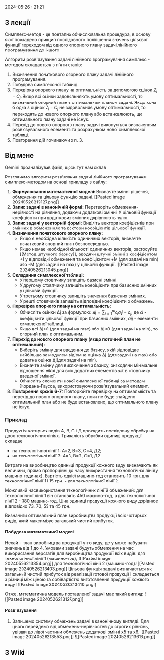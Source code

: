2024-05-26 : 21:21

## З лекції 
Симплекс-метод - це поетапна обчислювальна процедура, в основу якої
покладено принцип послідовного поліпшення значень цільової функції
переходом від одного опорного плану задачі лінійного програмування до
іншого

Алгоритм розв'язування задачі лінійного програмування симплекс -
методом складається з п'яти етапів:
1. Визначення початкового опорного плану задачі лінійного
програмування.
2. Побудова симплексної таблиці.
3. Перевірка опорного плану на оптимальність за допомогою
оцінок $Z_i - C_j$.
Якщо всі оцінки задовольняють умову оптимальності, то визначений
опорний план є оптимальним планом задачі. Якщо хоча б одна з
оцінок  $Z_i - C_j$ не задовольняє умову оптимальності, то переходять до нового
опорного плану або встановлюють, що оптимального плану задачі не існує.
4. Перехід до нового опорного плану задачі виконується визначенням
розв'язувального елемента та розрахунком нової симплексної таблиці.
5. Повторення дій починаючи з п. 3.

## Від мене
Gemini проаналізував файл, щось тут нам склав

Розглянемо алгоритм розв'язання задачі лінійного програмування симплекс-методом на основі прикладу з файлу:

1. **Формулювання математичної моделі:** Визначте змінні рішення, обмеження та цільову функцію задачі.![[Pasted image 20240526213127.png]]
2. **Запис задачі в канонічній формі:** Перетворіть обмеження-нерівності на рівняння, додаючи додаткові змінні. У цільовій функції коефіцієнти при додаткових змінних дорівнюють нулю.
3. **Запис задачі у векторній формі:** Виділіть вектори коефіцієнтів при змінних в обмеженнях та вектори коефіцієнтів цільової функції.
4. **Визначення початкового опорного плану:**
    - Якщо є необхідна кількість одиничних векторів, визначте початковий опорний план безпосередньо.
    - Якщо немає необхідної кількості одиничних векторів, застосуйте [[Метод штучного базису]], вводячи штучні змінні з коефіцієнтом +1 у відповідні обмеження та коефіцієнтом +M (для задачі на min) або -M (для задачі на max) у цільовій функції.
    ![[Pasted image 20240526213045.png]]
1. **Складання симплексної таблиці:**
    - У першому стовпчику запишіть базисні змінні.
    - У другому стовпчику запишіть коефіцієнти при базисних змінних у цільовій функції.
    - У третьому стовпчику запишіть значення базисних змінних.
    - У решті стовпчиків запишіть відповідні коефіцієнти з обмежень.
2. **Перевірка опорного плану на оптимальність:**
    - Обчисліть оцінки Δj​ за формулою: $Δj​=∑​_{i=1}^{m}c_i​a_ij​−c_j​$, де $ci$​ - коефіцієнти цільової функції при базисних змінних, $aij$​ - елементи симплексної таблиці.
    - Якщо всі Δj​≥0 (для задачі на max) або Δj​≤0 (для задачі на min), то опорний план є оптимальним.
3. **Перехід до нового опорного плану (якщо поточний план не оптимальний):**
    - Виберіть змінну для введення до базису, якій відповідає найбільша за модулем від'ємна оцінка Δj​ (для задачі на max) або додатна оцінка Δj​ (для задачі на min).
    - Визначте змінну для виключення з базису, знаходячи мінімальне відношення $aik$​bi​​ для всіх додатних елементів $aik​$ в стовпчику введеної змінної.
    - Обчисліть елементи нової симплексної таблиці за методом Жордана-Гаусса, використовуючи розв'язувальний елемент.
4. **Повторення кроків 6-7:** Повторюйте перевірку на оптимальність та перехід до нового опорного плану, поки не буде знайдено оптимальний план або не буде встановлено, що оптимального плану не існує.

### Приклад
Продукція чотирьох видів А, В, С і Д проходить послідовну
обробку на двох технологічних лініях. Тривалість обробки одиниці
продукції складає:
- на технологічної лінії 1: А=2, В=3, С=4, Д2;
- на технологічної лінії 2: А=3, В=2, С=1, Д2.

Витрати на виробництво одиниці продукції кожного виду визначають
як величини, прямо пропорційні до часу використання технологічної лінії(у
машино-годинах). Вартість однієї машино-год становить 10 грн. для
технологічної лінії 1 і 15 грн. - для технологічної лінії 2. 

Можливий часвикористання технологічних лініїй обмежений: для технологічної лінії 1 він становить 450 машино-год, а для технологічної лінії 2 - 380 машино-год.
Ціна одиниці продукції кожного виду дорівнює відповідно 73, 70, 55 та 45 грн.

Визначити оптимальний план виробництва продукції всіх чотирьох
видів, який максимізує загальний чистий прибуток.

#### Побудова математичної моделі
Нехай - план виробництва продукції у-го виду, де у може набувати
значень від 1 до 4.
Умовами задачі будуть обмеження на час використання верстатів для
виробництва продукції всіх видів:
для технологічної лінії 1 (машино-год); ![[Pasted image 20240526213354.png]]
для технологічної лінії 2 (машино-год).![[Pasted image 20240526213403.png]]
Цільова функція задачі визначається як загальний чистий прибуток від
реалізації готової продукції і складається з різниці між ціною та собівартістю
виготовлення продукції кожного виду
![[Pasted image 20240526213416.png]]

Отже, математична модель поставленої задачі має такий вигляд:
![[Pasted image 20240526213127.png]]

#### Розв'язування
1.  Запишемо систему обмежень задачі в канонічному вигляді. Для цього
перейдемо від обмежень-нерівностей до строгих рівнянь, увівши до лівої
частини обмежень додаткові змінні х5 та х6.
![[Pasted image 20240526213553.png]]
![[Pasted image 20240526213616.png]]
## З Wiki
